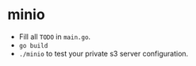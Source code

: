 # minio

* Fill all `TODO` in `main.go`.
* `go build`
* `./minio` to test your private s3 server configuration.